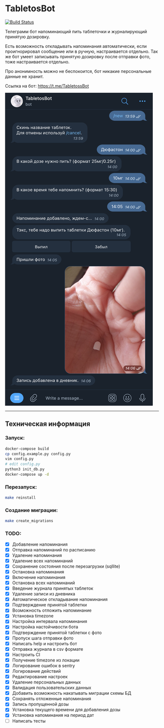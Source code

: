 # TabletosBot
[![Build Status](https://circleci.com/gh/elBroom/TabletosBot.svg?style=shield)](https://circleci.com/gh/elBroom/TabletosBot)

Телеграмм бот напоминающий пить таблеточки и журналирующий принятую дозировку.

Есть возможность откладывать напоминания автоматически, если проигнорировал сообщение или в ручную, настраивается отдельно.
Так же бот умеет записывать принятую дозировку после отправки фото, тоже настраивается отдельно.

Про анонимность можно не беспокоится, бот никакие персональные данные не хранит.

Ссылка на бот: https://t.me/TabletossBot

![bot_example](./static/bot_example.png)

---
## Техническая информация
### Запуск:
```bash
docker-compose build
cp config.example.py config.py
vim config.py
# edit config.py
python3 init_db.py
docker-compose up -d
```

### Перезапуск:
```bash
make reinstall 
```

### Создание миграции:
```bash
make create_migrations 
```

### TODO:
- [x] Добавление напоминания
- [x] Отправка напоминаний по расписанию
- [x] Удаление напоминания
- [x] Удаление всех напоминаний
- [x] Сохранение состояния после перезагрузки (sqllite)
- [x] Остановка напоминания
- [x] Включение напоминания
- [x] Остановка всех напоминаний
- [x] Введение журнала принятых таблеток
- [x] Удаление записи из дневника
- [x] Автоматическое откладывание напоминания
- [x] Подтверждение принятой таблетки
- [x] Возможность отложить напоминание
- [x] Установка timezone
- [x] Настройка интервала напоминания
- [x] Настройка настойчивости бота
- [x] Подтверждение принятой таблетки с фото
- [x] Пропуск шага отправки фото
- [x] Написать help и настроить бот 
- [x] Отправка журнала в csv формате
- [x] Настроить CI
- [x] Получение timezone из локации
- [x] Логирование ошибок в sentry
- [x] Логирование действий
- [x] Редактирование настроек
- [x] Удаление персональных данных
- [x] Валидация пользовательских данных
- [x] Добавить возможность накатывать миграции схемы БД
- [x] Сохранять отложенные напоминания
- [x] Запись пропущенной дозы
- [x] Установка текущего времени для добавления дозы
- [x] Установка напоминания на период дат
- [ ] Написать тесты
